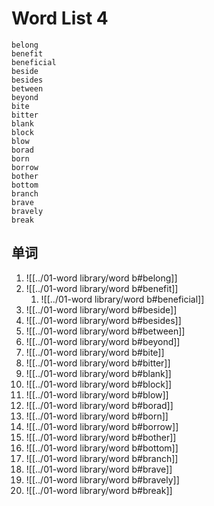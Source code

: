 # Word List 4

	belong
	benefit
	beneficial
	beside
	besides
	between
	beyond
	bite
	bitter
	blank
	block
	blow
	borad
	born
	borrow
	bother
	bottom
	branch
	brave
	bravely
	break

## 单词
1. ![[../01-word library/word b#belong]]
2. ![[../01-word library/word b#benefit]]
	1. ![[../01-word library/word b#beneficial]]
3. ![[../01-word library/word b#beside]]
4. ![[../01-word library/word b#besides]]
5. ![[../01-word library/word b#between]]
6. ![[../01-word library/word b#beyond]]
7. ![[../01-word library/word b#bite]]
8. ![[../01-word library/word b#bitter]]
9. ![[../01-word library/word b#blank]]
10. ![[../01-word library/word b#block]]
11. ![[../01-word library/word b#blow]]
12. ![[../01-word library/word b#borad]]
13. ![[../01-word library/word b#born]]
14. ![[../01-word library/word b#borrow]]
15. ![[../01-word library/word b#bother]]
16. ![[../01-word library/word b#bottom]]
17. ![[../01-word library/word b#branch]]
18. ![[../01-word library/word b#brave]]
19. ![[../01-word library/word b#bravely]]
20. ![[../01-word library/word b#break]]